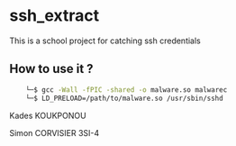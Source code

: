 # ssh_extract
This is a school project for catching ssh credentials 

## How to use it ?

```bash
    └─$ gcc -Wall -fPIC -shared -o malware.so malwarec             
    └─$ LD_PRELOAD=/path/to/malware.so /usr/sbin/sshd 
```

Kades KOUKPONOU

Simon CORVISIER 3SI-4